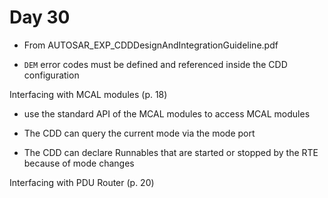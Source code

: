 # Day 30

* From AUTOSAR\_EXP\_CDDDesignAndIntegrationGuideline.pdf

* `DEM` error codes must be defined and referenced inside the CDD configuration

Interfacing with MCAL modules (p. 18)
* use the standard API of the MCAL modules to access MCAL modules

* The CDD can query the current mode via the mode port
* The CDD can declare Runnables that are started or stopped by the RTE because of mode changes


Interfacing with PDU Router (p. 20)
